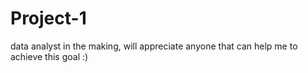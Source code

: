 # Project-1
data analyst in the making,
will appreciate anyone that can help me to achieve this goal :)
